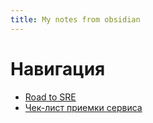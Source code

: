 ```yaml
---
title: My notes from obsidian
---
```


# Навигация
- [Road to SRE](<./Road to SRE.md>)
- [Чек-лист приемки сервиса](<./Чек-лист приемки сервиса.md>)
